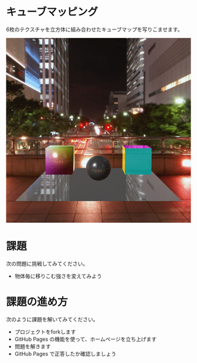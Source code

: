 # キューブマッピング
6枚のテクスチャを立方体に組み合わせたキューブマップを写りこませます。

![結果画像](result.gif)

# 課題
次の問題に挑戦してみてください。

- 物体毎に移りこむ強さを変えてみよう

# 課題の進め方
次のように課題を解いてみてください。

- プロジェクトをforkします
- GitHub Pages の機能を使って、ホームページを立ち上げます
- 問題を解きます
- GitHub Pages で正答したか確認しましょう


